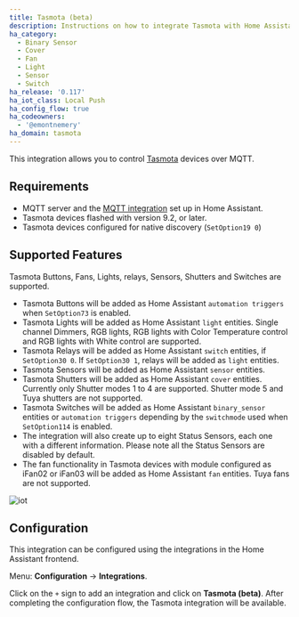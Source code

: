 ```yaml
---
title: Tasmota (beta)
description: Instructions on how to integrate Tasmota with Home Assistant.
ha_category:
  - Binary Sensor
  - Cover
  - Fan
  - Light
  - Sensor
  - Switch
ha_release: '0.117'
ha_iot_class: Local Push
ha_config_flow: true
ha_codeowners:
  - '@emontnemery'
ha_domain: tasmota
---
```


This integration allows you to control [Tasmota](https://tasmota.github.io/docs/) devices over MQTT.

## Requirements

- MQTT server and the [MQTT integration](/integrations/mqtt/) set up in Home Assistant.
- Tasmota devices flashed with version 9.2, or later.
- Tasmota devices configured for native discovery (`SetOption19 0`)

## Supported Features

Tasmota Buttons, Fans, Lights, relays, Sensors, Shutters and Switches are supported.

- Tasmota Buttons will be added as Home Assistant `automation triggers` when `SetOption73` is enabled.
- Tasmota Lights will be added as Home Assistant `light` entities. Single channel Dimmers, RGB lights, RGB lights with Color Temperature control and RGB lights with White control are supported.
- Tasmota Relays will be added as Home Assistant `switch` entities, if `SetOption30 0`. If `SetOption30 1`, relays will be added as `light` entities.
- Tasmota Sensors will be added as Home Assistant `sensor` entities.
- Tasmota Shutters will be added as Home Assistant `cover` entities. Currently only Shutter modes 1 to 4 are supported. Shutter mode 5 and Tuya shutters are not supported.
- Tasmota Switches will be added as Home Assistant `binary_sensor` entities or `automation triggers` depending by the `switchmode` used when `SetOption114` is enabled.
- The integration will also create up to eight Status Sensors, each one with a different information. Please note all the Status Sensors are disabled by default.
- The fan functionality in Tasmota devices with module configured as iFan02 or iFan03 will be added as Home Assistant `fan` entities. Tuya fans are not supported.

![iot](https://user-images.githubusercontent.com/7702766/99080146-a1d43980-259f-11eb-856b-addb53695381.png)

## Configuration

This integration can be configured using the integrations in the
Home Assistant frontend.

Menu: **Configuration** -> **Integrations**.

Click on the `+` sign to add an integration and click on **Tasmota (beta)**.
After completing the configuration flow, the Tasmota integration will be
available.
